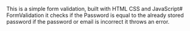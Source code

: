 This is a simple form validation, built with HTML CSS and JavaScript# FormValidation
it checks if the Password is equal to the already stored password
if the password or email is incorrect it throws an error.
